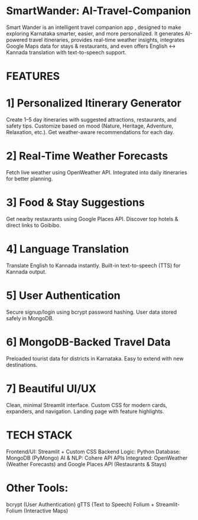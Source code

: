 # SmartWander: AI-Travel-Companion

Smart Wander is an intelligent travel companion app , designed to make exploring Karnataka smarter, easier, and more personalized. It generates AI-powered travel itineraries, provides real-time weather insights, integrates Google Maps data for stays & restaurants, and even offers English ↔ Kannada translation with text-to-speech support.

# FEATURES
# 1] Personalized Itinerary Generator
Create 1–5 day itineraries with suggested attractions, restaurants, and safety tips.
Customize based on mood (Nature, Heritage, Adventure, Relaxation, etc.).
Get weather-aware recommendations for each day.

# 2] Real-Time Weather Forecasts
Fetch live weather using OpenWeather API.
Integrated into daily itineraries for better planning.

# 3] Food & Stay Suggestions
Get nearby restaurants using Google Places API.
Discover top hotels & direct links to Goibibo.

# 4] Language Translation
Translate English to Kannada instantly.
Built-in text-to-speech (TTS) for Kannada output.

# 5] User Authentication
Secure signup/login using bcrypt password hashing.
User data stored safely in MongoDB.

# 6] MongoDB-Backed Travel Data
Preloaded tourist data for districts in Karnataka.
Easy to extend with new destinations.

# 7] Beautiful UI/UX
Clean, minimal Streamlit interface.
Custom CSS for modern cards, expanders, and navigation.
Landing page with feature highlights.

# TECH STACK
Frontend/UI: Streamlit + Custom CSS
Backend Logic: Python
Database: MongoDB (PyMongo)
AI & NLP: Cohere API
APIs Integrated: OpenWeather (Weather Forecasts) and Google Places API (Restaurants & Stays)

# Other Tools:
bcrypt (User Authentication)
gTTS (Text to Speech)
Folium + Streamlit-Folium (Interactive Maps)
